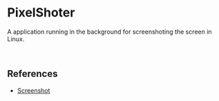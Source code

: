 # PixelShoter
A application running in the background for screenshoting the screen in Linux.

<br/>

## References
* [Screenshot](https://github.com/vova616/screenshot)
